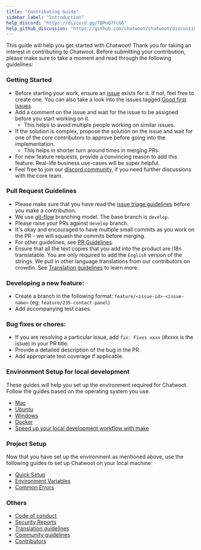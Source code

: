 ```yaml
---
title: "Contributing Guide"
sidebar_label: "Introduction"
help_discord: "https://discord.gg/fBMuQ7FcG6"
help_github_discussion: "https://github.com/chatwoot/chatwoot/discussions/categories/contributors"
---
```


This guide will help you get started with Chatwoot! Thank you for taking an interest in contributing to Chatwoot. Before submitting your contribution, please make sure to take a moment and read through the following guidelines:

### Getting Started

- Before starting your work, ensure an [issue](https://github.com/chatwoot/chatwoot/issues) exists for it. If not, feel free to create one. You can also take a look into the issues tagged [Good first issues](https://github.com/chatwoot/chatwoot/issues?q=is%3Aopen+is%3Aissue+label%3A%22Good+first+issue%22).
- Add a comment on the issue and wait for the issue to be assigned before you start working on it.
  - This helps to avoid multiple people working on similar issues.
- If the solution is complex, propose the solution on the issue and wait for one of the core contributors to approve before going into the implementation.
  - This helps in shorter turn around times in merging PRs.
- For new feature requests, provide a convincing reason to add this feature. Real-life business use-cases will be super helpful.
- Feel free to join our [discord community](https://discord.gg/cJXdrwS), if you need further discussions with the core team.

### Pull Request Guidelines

- Please make sure that you have read the [issue triage guidelines](https://www.chatwoot.com/hc/handbook/articles/issue-triage-29) before you make a contribution.
- We use [git-flow](https://nvie.com/posts/a-successful-git-branching-model/) branching model. The base branch is `develop`.
- Please raise your PRs against `develop` branch.
- It's okay and encouraged to have multiple small commits as you work on the PR - we will squash the commits before merging.
- For other guidelines, see [PR Guidelines](https://www.chatwoot.com/hc/handbook/articles/pull-request-guidelines-32).
- Ensure that all the text copies that you add into the product are i18n translatable. You are only required to add the `English` version of the strings. We pull in other language translations from our contributors on crowdin. See [Translation guidelines](https://www.chatwoot.com/docs/contributing-guide/translation-guidelines) to learn more.

### Developing a new feature:

- Create a branch in the following format:
    `feature/<issue-id>-<issue-name>` (eg: `feature/235-contact-panel`)
- Add accompanying test cases.

### Bug fixes or chores:
- If you are resolving a particular issue, add `fix: Fixes xxxx` (#xxxx is the issue) in your PR title.
- Provide a detailed description of the bug in the PR.
- Add appropriate test coverage if applicable.

### Environment Setup for local development

These guides will help you set up the environment required for Chatwoot. Follow the guides based on the operating system you use.

* [Mac](/docs/contributing-guide/environment-setup/mac-os)
* [Ubuntu](/docs/contributing-guide/environment-setup/ubuntu)
* [Windows](/docs/contributing-guide/environment-setup/windows)
* [Docker](/docs/contributing-guide/environment-setup/docker)
* [Speed up your local development workflow with make](/docs/contributing-guide/environment-setup/make)

### Project Setup

Now that you have set up the environment as mentioned above, use the following guides to set up Chatwoot on your local machine:

* [Quick Setup](/docs/contributing-guide/project-setup)
* [Environment Variables](/docs/contributing-guide/environment-variables)
* [Common Errors](/docs/contributing-guide/common-errors)


### Others

* [Code of conduct](/docs/contributing-guide/code-of-conduct)
* [Security Reports](/docs/contributing-guide/security-reports)
* [Translation guidelines](/docs/contributing-guide/translation-guidelines)
* [Community guidelines](/docs/contributing-guide/community-guidelines)
* [Contributors](/docs/contributing-guide/contributors)
